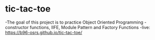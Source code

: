# tic-tac-toe
-The goal of this project is to practice Object Oriented Programming
-constructor functions, IIFE, Module Pattern and Factory Functions
-live: https://b96-osrs.github.io/tic-tac-toe/

